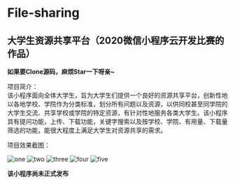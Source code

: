 # File-sharing
## 大学生资源共享平台（2020微信小程序云开发比赛的作品）  
  
**如果要Clone源码，麻烦Star一下呀亲~**

项目简介：  
该小程序面向全体大学生，旨为大学生们提供一个良好的资源共享平台，创新性地以各地学校、学院作为分类标准，划分所有问题以及资源，以供同校甚至同学院的大学生交流、共享学校或学院的特定资源，有针对性地服务各类大学生。该小程序具有提问功能，上传、下载功能，关键字搜索以及按学校、学院、有用量、下载量筛选的功能，能很大程度上满足大学生对资源共享的需求。  
  
项目效果截图：
  
![one](https://github.com/mushroomCerys/File-sharing/blob/master/Picture/1.jpg)
![two](https://github.com/mushroomCerys/File-sharing/blob/master/Picture/2.jpg)
![three](https://github.com/mushroomCerys/File-sharing/blob/master/Picture/3.jpg)
![four](https://github.com/mushroomCerys/File-sharing/blob/master/Picture/4.jpg)
![five](https://github.com/mushroomCerys/File-sharing/blob/master/Picture/5.jpg)  
  
**该小程序尚未正式发布**
